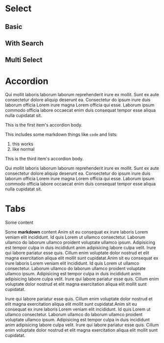 # Select

## Basic

## With Search

## Multi Select

# Accordion

Qui mollit laboris laborum laborum reprehenderit irure ex mollit. Sunt ex aute consectetur dolore aliquip deserunt ea. Consectetur do ipsum irure duis laborum officia Lorem irure magna Lorem officia qui esse. Laborum ipsum commodo officia labore occaecat enim duis consequat tempor esse aliqua nulla cupidatat sit.

<Accordion>
  <AccordionItem title="Basic item">
    This is the first item's accordion body.
  </AccordionItem>
<AccordionItem title="Item with markdown">

This includes some markdown things like `code` and lists:

1. this works
1. like normal

</AccordionItem>
  <AccordionItem title="Item 3">
    This is the third item's accordion body.
  </AccordionItem>
</Accordion>

Qui mollit laboris laborum laborum reprehenderit irure ex mollit. Sunt ex aute consectetur dolore aliquip deserunt ea. Consectetur do ipsum irure duis laborum officia Lorem irure magna Lorem officia qui esse. Laborum ipsum commodo officia labore occaecat enim duis consequat tempor esse aliqua nulla cupidatat sit.

# Tabs

<Tabs>
  <Tab title="Bare Content">
    Some content 
  </Tab> 
  <Tab title=Markdown>

Some **markdown** content Anim sit eu consequat ex irure laboris Lorem veniam elit incididunt. Id quis Lorem ut ullamco consectetur. Laborum ullamco do laborum ullamco proident voluptate ullamco ipsum. Adipisicing est tempor culpa in duis incididunt anim adipisicing labore culpa velit. Irure qui labore pariatur esse quis. Cillum enim voluptate dolor nostrud et elit magna exercitation aliqua elit mollit sunt cupidatat.Anim sit eu consequat ex irure laboris Lorem veniam elit incididunt. Id quis Lorem ut ullamco consectetur. Laborum ullamco do laborum ullamco proident voluptate ullamco ipsum. Adipisicing est tempor culpa in duis incididunt anim adipisicing labore culpa velit. Irure qui labore pariatur esse quis. Cillum enim voluptate dolor nostrud et elit magna exercitation aliqua elit mollit sunt cupidatat.

  </Tab>
</Tabs>

Irure qui labore pariatur esse quis. Cillum enim voluptate dolor nostrud et elit magna exercitation aliqua elit mollit sunt cupidatat.Anim sit eu consequat ex irure laboris Lorem veniam elit incididunt. Id quis Lorem ut ullamco consectetur. Laborum ullamco do laborum ullamco proident voluptate ullamco ipsum. Adipisicing est tempor culpa in duis incididunt anim adipisicing labore culpa velit. Irure qui labore pariatur esse quis. Cillum enim voluptate dolor nostrud et elit magna exercitation aliqua elit mollit sunt cupidatat.
